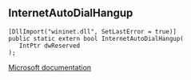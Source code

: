 ## InternetAutoDialHangup

```
[DllImport("wininet.dll", SetLastError = true)]
public static extern bool InternetAutoDialHangup(
   IntPtr dwReserved
);
```

[Microsoft documentation](https://docs.microsoft.com/en-us/windows/win32/api/wininet/nf-wininet-internetautodialhangup)
